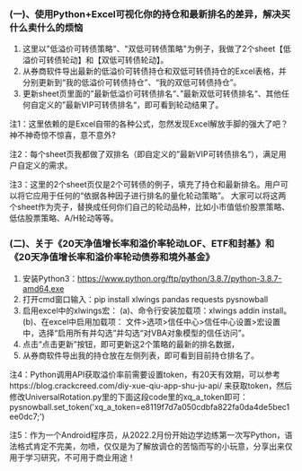 ### (一)、使用Python+Excel可视化你的持仓和最新排名的差异，解决买什么卖什么的烦恼
1. 这里以"低溢价可转债策略"、"双低可转债策略"为例子，我做了2个sheet【低溢价可转债轮动】和【双低可转债轮动】。
2. 从券商软件导出最新的低溢价可转债持仓和双低可转债持仓的Excel表格，并分别更新到“我的低溢价可转债持仓”、“我的双低可转债持仓”。
3. 更新sheet页里面的”最新低溢价可转债排名“、”最新双低可转债排名“、其他任何自定义的”最新VIP可转债排名“，即可看到轮动结果了。


注1：这里依赖的是Excel自带的各种公式，忽然发现Excel解放手脚的强大了吧？神不神奇惊不惊喜，意不意外?

注2：每个sheet页我都做了双排名（即自定义的”最新VIP可转债排名“），满足用户自定义的需求。

注3：这里的2个sheet页仅是2个可转债的例子，填充了持仓和最新排名。用户可以将它应用于任何的“依据各种因子进行排名的量化轮动策略”。
大家可以将这两个sheet作为壳子，替换成任何你们自己的轮动品种，比如小市值低价股票策略、低估股票策略、A/H轮动等等。


### (二)、关于《20天净值增长率和溢价率轮动LOF、ETF和封基》和《20天净值增长率和溢价率轮动债券和境外基金》
1. 安装Python3：https://www.python.org/ftp/python/3.8.7/python-3.8.7-amd64.exe
2. 打开cmd窗口输入：pip install xlwings pandas requests pysnowball
3. 启用excel中的xlwings宏：
   (a)、命令行安装加载项：xlwings addin install。
   (b)、在excel中启用加载项： 文件>选项>信任中心>信任中心设置>宏设置 中，选择“启用所有并勾选”并勾选“对VBA对象模型的信任访问”。 
4. 点击“点击更新”按钮，即可更新这2个策略的最新的排名数据，
5. 从券商软件导出我的持仓放在左侧列表，即可看到目前持仓排名了。


注4：Python调用API获取溢价率前需要设置token，有20天有效期，可以参考https://blog.crackcreed.com/diy-xue-qiu-app-shu-ju-api/
来获取token，然后修改UniversalRotation.py里的下面这段code里的xq_a_token即可：
pysnowball.set_token('xq_a_token=e8119f7d7a050cdbfa822fa0da4de5bec1ee0dc7;')

注5：作为一个Android程序员，从2022.2月份开始边学边练第一次写Python，语法格式肯定不完美，勿喷，仅仅是为了解放调仓的苦恼而写的小玩意，分享出来仅用于学习研究，不可用于商业用途！

